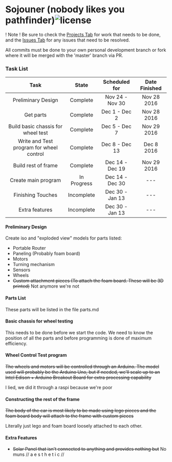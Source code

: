 # Sojouner (nobody likes you pathfinder)![license](https://img.shields.io/badge/license-GPL_v3-blue.svg?style=flat)

! Note !
Be sure to check the [Projects Tab](https://github.com/markwatneyy/sojourner/projects)
for work that needs to be done, and the [Issues Tab](https://github.com/markwatneyy/sojourner/issues)
for any issues that need to be resolved.

All commits must be done to your own personal development branch or fork where
it will be merged with the 'master' branch via PR.

### Task List

| Task                                     | State      | Scheduled for   | Date Finished   |
| :--------------------------------------: | :--------: | :-------------: | :-------------: |
| Preliminary Design                       | Complete   | Nov 24 - Nov 30 | Nov 28 2016     |
| Get parts                                | Complete   | Dec 1 - Dec 2   | Nov 28 2016     |
| Build basic chassis for wheel test       | Complete   | Dec 5 - Dec 7   | Nov 29 2016     |
| Write and Test program for wheel control | Complete   | Dec 8 - Dec 13  | Dec 8 2016      |
| Build rest of frame                      | Complete   | Dec 14 - Dec 19 | Nov 29 2016     |
| Create main program                      | In Progress| Dec 14 - Dec 30 | ---             |
| Finishing Touches                        | Incomplete | Dec 30 - Jan 13 | ---             |
| Extra features                           | Incomplete | Dec 30 - Jan 13 | ---             |



#### Preliminary Design
Create iso and "exploded view" models for parts listed:
* Portable Router
* Paneling (Probably foam board)
* Motors
* Turning mechanism
* Sensors
* Wheels
* ~~Custom attachment pieces (To attach the foam board. These will be 3D printed)~~ Not anymore we're not

#### Parts List
These parts will be listed in the file parts.md

#### Basic chassis for wheel testing
This needs to be done before we start the code. We need to know the position of
all the parts and before programming is done of maximum efficiency.

#### Wheel Control Test program
~~The wheels and motors will be controlled through an Arduino. The model used will
probably be the Arduino Uno, but if needed, we'll scale up to an Intel Edison +
Arduino Breakout Board for extra processing capability~~

I lied, we did it through a raspi because we're poor

#### Constructing the rest of the frame
~~The body of the car is most likely to be made using lego pieces and the foam
board body will attach to the frame with custom pieces~~

Literally just lego and foam board loosely attached to each other.

#### Extra Features
* ~~Solar Panel that isn't connected to anything and provides nothing but~~    No muns
// a e s t h e t i c //
